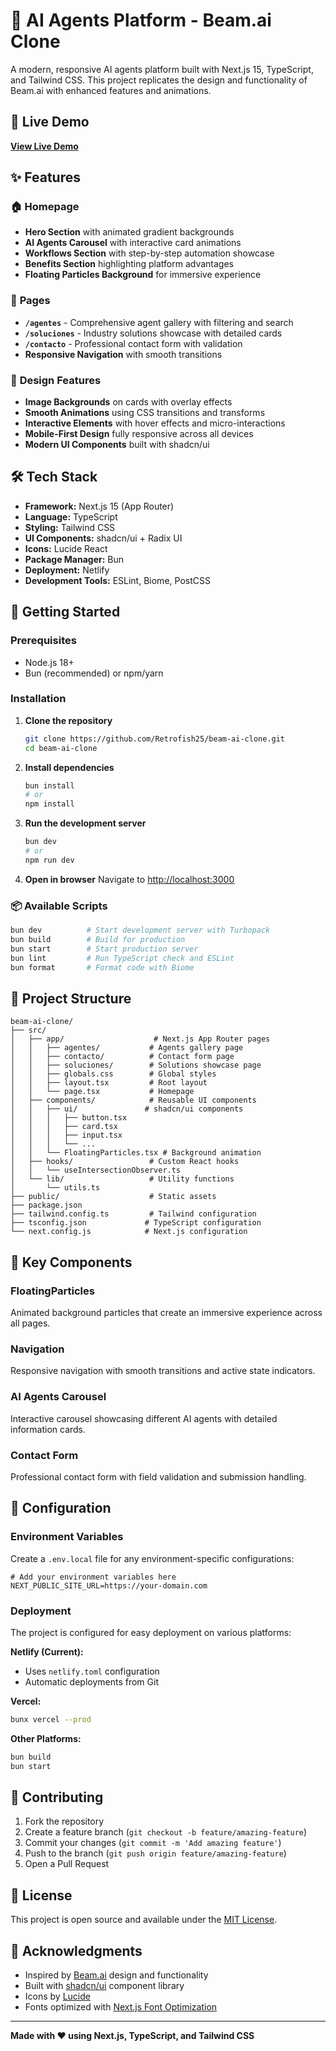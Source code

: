 # 🤖 AI Agents Platform - Beam.ai Clone

A modern, responsive AI agents platform built with Next.js 15, TypeScript, and Tailwind CSS. This project replicates the design and functionality of Beam.ai with enhanced features and animations.

## 🌟 Live Demo

**[View Live Demo](https://same-yuwu204smqz-latest.netlify.app)**

## ✨ Features

### 🏠 **Homepage**
- **Hero Section** with animated gradient backgrounds
- **AI Agents Carousel** with interactive card animations
- **Workflows Section** with step-by-step automation showcase
- **Benefits Section** highlighting platform advantages
- **Floating Particles Background** for immersive experience

### 📱 **Pages**
- **`/agentes`** - Comprehensive agent gallery with filtering and search
- **`/soluciones`** - Industry solutions showcase with detailed cards
- **`/contacto`** - Professional contact form with validation
- **Responsive Navigation** with smooth transitions

### 🎨 **Design Features**
- **Image Backgrounds** on cards with overlay effects
- **Smooth Animations** using CSS transitions and transforms
- **Interactive Elements** with hover effects and micro-interactions
- **Mobile-First Design** fully responsive across all devices
- **Modern UI Components** built with shadcn/ui

## 🛠️ Tech Stack

- **Framework:** Next.js 15 (App Router)
- **Language:** TypeScript
- **Styling:** Tailwind CSS
- **UI Components:** shadcn/ui + Radix UI
- **Icons:** Lucide React
- **Package Manager:** Bun
- **Deployment:** Netlify
- **Development Tools:** ESLint, Biome, PostCSS

## 🚀 Getting Started

### Prerequisites
- Node.js 18+
- Bun (recommended) or npm/yarn

### Installation

1. **Clone the repository**
   ```bash
   git clone https://github.com/Retrofish25/beam-ai-clone.git
   cd beam-ai-clone
   ```

2. **Install dependencies**
   ```bash
   bun install
   # or
   npm install
   ```

3. **Run the development server**
   ```bash
   bun dev
   # or
   npm run dev
   ```

4. **Open in browser**
   Navigate to [http://localhost:3000](http://localhost:3000)

### 📦 Available Scripts

```bash
bun dev          # Start development server with Turbopack
bun build        # Build for production
bun start        # Start production server
bun lint         # Run TypeScript check and ESLint
bun format       # Format code with Biome
```

## 📁 Project Structure

```
beam-ai-clone/
├── src/
│   ├── app/                    # Next.js App Router pages
│   │   ├── agentes/           # Agents gallery page
│   │   ├── contacto/          # Contact form page
│   │   ├── soluciones/        # Solutions showcase page
│   │   ├── globals.css        # Global styles
│   │   ├── layout.tsx         # Root layout
│   │   └── page.tsx           # Homepage
│   ├── components/            # Reusable UI components
│   │   ├── ui/               # shadcn/ui components
│   │   │   ├── button.tsx
│   │   │   ├── card.tsx
│   │   │   ├── input.tsx
│   │   │   └── ...
│   │   └── FloatingParticles.tsx # Background animation
│   ├── hooks/                 # Custom React hooks
│   │   └── useIntersectionObserver.ts
│   └── lib/                   # Utility functions
│       └── utils.ts
├── public/                    # Static assets
├── package.json
├── tailwind.config.ts         # Tailwind configuration
├── tsconfig.json             # TypeScript configuration
└── next.config.js            # Next.js configuration
```

## 🎯 Key Components

### FloatingParticles
Animated background particles that create an immersive experience across all pages.

### Navigation
Responsive navigation with smooth transitions and active state indicators.

### AI Agents Carousel
Interactive carousel showcasing different AI agents with detailed information cards.

### Contact Form
Professional contact form with field validation and submission handling.

## 🔧 Configuration

### Environment Variables
Create a `.env.local` file for any environment-specific configurations:

```env
# Add your environment variables here
NEXT_PUBLIC_SITE_URL=https://your-domain.com
```

### Deployment

The project is configured for easy deployment on various platforms:

**Netlify (Current):**
- Uses `netlify.toml` configuration
- Automatic deployments from Git

**Vercel:**
```bash
bunx vercel --prod
```

**Other Platforms:**
```bash
bun build
bun start
```

## 🤝 Contributing

1. Fork the repository
2. Create a feature branch (`git checkout -b feature/amazing-feature`)
3. Commit your changes (`git commit -m 'Add amazing feature'`)
4. Push to the branch (`git push origin feature/amazing-feature`)
5. Open a Pull Request

## 📄 License

This project is open source and available under the [MIT License](LICENSE).

## 🙏 Acknowledgments

- Inspired by [Beam.ai](https://beam.ai) design and functionality
- Built with [shadcn/ui](https://ui.shadcn.com/) component library
- Icons by [Lucide](https://lucide.dev/)
- Fonts optimized with [Next.js Font Optimization](https://nextjs.org/docs/app/building-your-application/optimizing/fonts)

---

**Made with ❤️ using Next.js, TypeScript, and Tailwind CSS**

